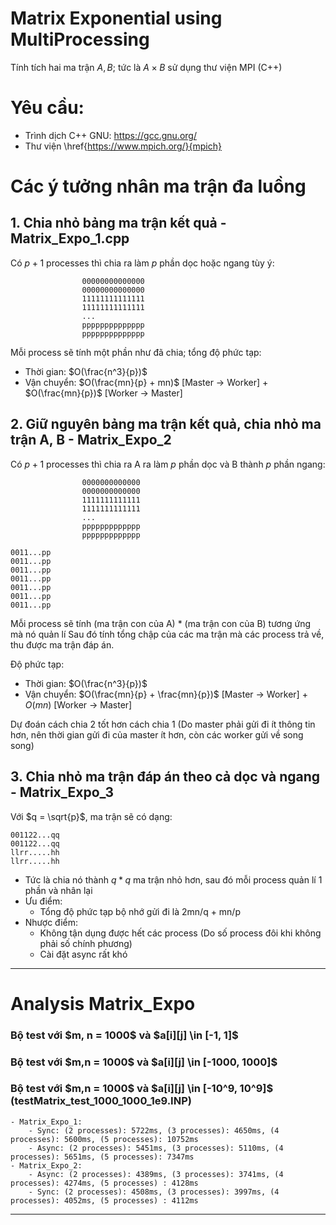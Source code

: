 # Matrix Exponential using MultiProcessing

Tính tích hai ma trận $A, B$; tức là $A\times B$ sử dụng thư viện MPI (C++)

<h1>Yêu cầu:</h1>

- Trình dịch C++ GNU: https://gcc.gnu.org/
- Thư viện \href{https://www.mpich.org/}{mpich}

<h1>Các ý tưởng nhân ma trận đa luồng</h1>

<h2>1. Chia nhỏ bảng ma trận kết quả - Matrix_Expo_1.cpp</h2>

Có $p + 1$ processes thì chia ra làm $p$ phần dọc hoặc ngang tùy ý:

                    00000000000000
                    00000000000000
                    11111111111111
                    11111111111111
                    ...
                    pppppppppppppp
                    pppppppppppppp

Mỗi process sẽ tính một phần như đã chia; tổng độ phức tạp:

- Thời gian: $O(\frac{n^3}{p})$
- Vận chuyển: $O(\frac{mn}{p} + mn)$ [Master -> Worker] + $O(\frac{mn}{p})$ [Worker -> Master]

<h2>2. Giữ nguyên bảng ma trận kết quả, chia nhỏ ma trận A, B - Matrix_Expo_2</h2>

Có $p + 1$ processes thì chia ra A ra làm $p$ phần dọc và B thành $p$ phần ngang:

                    0000000000000
                    0000000000000
                    1111111111111
                    1111111111111
                    ...
                    ppppppppppppp
                    ppppppppppppp

    0011...pp               
    0011...pp
    0011...pp
    0011...pp
    0011...pp
    0011...pp
    0011...pp

Mỗi process sẽ tính (ma trận con của A) * (ma trận con của B) tương ứng mà nó quản lí
Sau đó tính tổng chập của các ma trận mà các process trả về, thu được ma trận đáp án.

Độ phức tạp:

- Thời gian: $O(\frac{n^3}{p})$
- Vận chuyển: $O(\frac{mn}{p} + \frac{mn}{p})$ [Master -> Worker] + $O(mn)$ [Worker -> Master]

Dự đoán cách chia 2 tốt hơn cách chia 1 (Do master phải gửi đi ít thông tin hơn, nên thời gian gửi đi của master ít hơn, còn các worker gửi về song song)

<h2>3. Chia nhỏ ma trận đáp án theo cả dọc và ngang - Matrix_Expo_3</h2>

Với $q = \sqrt{p}$, ma trận sẽ có dạng:

    001122...qq
    001122...qq
    llrr.....hh
    llrr.....hh

- Tức là chia nó thành $q * q$ ma trận nhỏ hơn, sau đó mỗi process quản lí 1 phần và nhân lại
- Ưu điểm: 
    - Tổng độ phức tạp bộ nhớ gửi đi là 2mn/q + mn/p
- Nhược điểm:
    - Không tận dụng được hết các process (Do số process đôi khi không phải số chính phương)
    - Cài đặt async rất khó
-----------------------------------------------------
<h1>Analysis Matrix_Expo</h1>

<h3>Bộ test với $m, n = 1000$ và $a[i][j] \in [-1, 1]$</h3>



<h3>Bộ test với $m,n = 1000$ và $a[i][j] \in [-1000, 1000]$</h3>



<h3>Bộ test với $m,n = 1000$ và $a[i][j] \in [-10^9, 10^9]$ (testMatrix_test_1000_1000_1e9.INP)</h3>

    - Matrix_Expo_1:
        - Sync: (2 processes): 5722ms, (3 processes): 4650ms, (4 processes): 5600ms, (5 processes): 10752ms
        - Async: (2 processes): 5451ms, (3 processes): 5110ms, (4 processes): 5651ms, (5 processes): 7347ms
    - Matrix_Expo_2:
        - Async: (2 processes): 4389ms, (3 processes): 3741ms, (4 processes): 4274ms, (5 processes) : 4128ms
        - Sync: (2 processes): 4508ms, (3 processes): 3997ms, (4 processes): 4052ms, (5 processes) : 4112ms 

----------------------------------------------------
